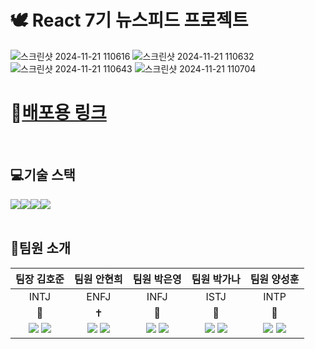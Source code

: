 # 🕊 React 7기 뉴스피드 프로젝트
![스크린샷 2024-11-21 110616](https://github.com/user-attachments/assets/6963e87d-8aa9-47a2-b964-0761ceccfdfb)
![스크린샷 2024-11-21 110632](https://github.com/user-attachments/assets/fa3b8043-934b-487e-ac67-fbfbdd813650)
![스크린샷 2024-11-21 110643](https://github.com/user-attachments/assets/383714ef-5ad4-43d2-821d-1749def9d4ec)
![스크린샷 2024-11-21 110704](https://github.com/user-attachments/assets/2075f3b1-2a31-4681-a1e7-6acda36bbd8d)
# 🔭[배포용 링크](https://babtime.vercel.app/)

<br>

## 💻기술 스택
<div style="display:flex; justify-contents: center;">
<img src="https://img.shields.io/badge/react-61DAFB?style=for-the-badge&logo=react&logoColor=black"> 
  <img src="https://img.shields.io/badge/JavaScript-323330?style=for-the-badge&logo=javascript&logoColor=F7DF1E">
  <img src="https://img.shields.io/badge/git-orange?style=for-the-badge&logo=git&logoColor=white">
<img src="https://img.shields.io/badge/supabase-232F3E?style=for-the-badge&logo=supabase&logoColor=white">   
</div>
<br>

## 🥇팀원 소개

| 팀장 김호준  | 팀원 안현희  | 팀원 박은영  | 팀원 박가나 | 팀원 양성훈 |
| :-------------: | :-------------: | :-------------: | :-------------: | :-------------: |
| INTJ  | ENFJ  | INFJ  | ISTJ  | INTP  |
| 🤖 | ✝️ | 🌸 | 🍫 | 🧩 |
| [<img src="https://img.shields.io/badge/github-181717?style=for-the-badge&logo=github&logoColor=white">](https://github.com/minjun2131) [<img src="https://img.shields.io/badge/velog-20C997?style=for-the-badge&logo=velog&logoColor=white">](https://velog.io/@minjun23221/posts) | [<img src="https://img.shields.io/badge/github-181717?style=for-the-badge&logo=github&logoColor=white">](https://github.com/ahh0619) [<img src="https://img.shields.io/badge/velog-20C997?style=for-the-badge&logo=velog&logoColor=white">](https://velog.io/@hhyun19/posts) | [<img src="https://img.shields.io/badge/github-181717?style=for-the-badge&logo=github&logoColor=white">](https://github.com/euncloud) [<img src="https://img.shields.io/badge/tistory-000000?style=for-the-badge&logo=tistory&logoColor=white">](https://poohello.tistory.com/) | [<img src="https://img.shields.io/badge/github-181717?style=for-the-badge&logo=github&logoColor=white">](https://github.com/ParkGana?tab=repositories) [<img src="https://img.shields.io/badge/tistory-000000?style=for-the-badge&logo=tistory&logoColor=white">](https://dev-gana.tistory.com/) | [<img src="https://img.shields.io/badge/github-181717?style=for-the-badge&logo=github&logoColor=white">](https://github.com/yangsunghun) [<img src="https://img.shields.io/badge/tistory-000000?style=for-the-badge&logo=tistory&logoColor=white">](https://notion7815.tistory.com) |
     
